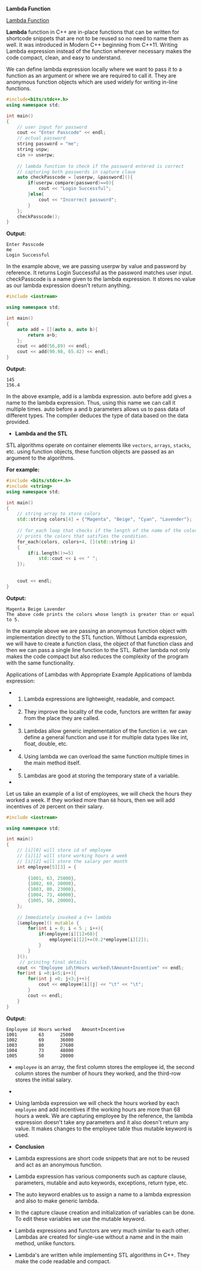 ****Lambda Function****

[Lambda Function](https://www.scaler.com/topics/cpp/lambda-function-cpp/)

**Lambda** function in C++ are in-place functions that can be written for shortcode snippets that are not to be reused so no need to name them as well. It was introduced in Modern C++ beginning 
from C++11. Writing Lambda expression instead of the function wherever necessary makes the code compact, clean, and easy to understand.

We can define lambda expression locally where we want to pass it to a function as an argument or where we are required to call it. They are anonymous function objects which are used widely for
writing in-line functions.

```cpp
#include<bits/stdc++.h>
using namespace std;

int main()
{
    // user input for password
    cout << "Enter Passcode" << endl;
    // actual password
    string password = "me";
    string uspw;
    cin >> userpw;
    
    // lambda function to check if the password entered is correct
    // capturing both passwords in capture claue
    auto checkPasscode = [userpw, &password](){
        if(userpw.compare(password)==0){
            cout << "Login Successful";
        }else{
            cout << "Incorrect password";
        }
    };
    checkPasscode();
}
```
**Output:**
```
Enter Passcode
me
Login Successful
```

In the example above, we are passing userpw by value and password by reference. It returns Login Successful as the password matches user input. checkPasscode is a name given to the lambda 
expression. It stores no value as our lambda expression doesn't return anything.

```cpp
#include <iostream>

using namespace std;

int main()
{
    auto add = [](auto a, auto b){
        return a+b;
    };
    cout << add(56,89) << endl;
    cout << add(90.98, 65.42) << endl;
}
```

**Output:**
```
145
156.4
```

In the above example, add is a lambda expression. auto before add gives a name to the lambda expression. Thus, using this name we can call it multiple times. auto before a and b parameters 
allows us to pass data of different types. The compiler deduces the type of data based on the data provided.

- **Lambda and the STL**

STL algorithms operate on container elements like `vectors`, `arrays`, `stacks`, etc. using function objects, these function objects are passed as an argument to the algorithms.

**For example:**

```cpp
#include <bits/stdc++.h>
#include <string>
using namespace std;

int main()
{
    // string array to store colors
    std::string colors[4] = {"Magenta", "Beige", "Cyan", "Lavender"};  
    
    // for_each loop that checks if the length of the name of the color is greater than or equal to 5. 
    // prints the colors that satifies the condition.
    for_each(colors, colors+4, [](std::string i)
    {
        if(i.length()>=5)
            std::cout << i << " ";
    });
    
    
    cout << endl;
}
```

**Output:**
```
Magenta Beige Lavender 
The above code prints the colors whose length is greater than or equal to 5.
```
In the example above we are passing an anonymous function object with implementation directly to the STL function. Without Lambda expression, we will have to create a function class, 
the object of that function class and then we can pass a single line function to the STL. Rather lambda not only makes the code compact but also reduces the complexity of the program with 
the same functionality.

Applications of Lambdas with Appropriate Example
Applications of lambda expression:

- 1. Lambda expressions are lightweight, readable, and compact.
- 2. They improve the locality of the code, functors are written far away from the place they are called.
- 3. Lambdas allow generic implementation of the function i.e. we can define a general function and use it for multiple data types like int, float, double, etc.
- 4. Using lambda we can overload the same function multiple times in the main method itself.
- 5. Lambdas are good at storing the temporary state of a variable.
- 
Let us take an example of a list of employees, we will check the hours they worked a week. If they worked more than `68` hours, then we will add incentives of `20` percent on their salary.

```cpp
#include <iostream>

using namespace std;

int main()
{
    // [i][0] will store id of employee
    // [i][1] will store working hours a week
    // [i][2] will store the salary per month
    int employee[5][3] = {
    
        {1001, 63, 25000},
        {1002, 69, 30000},
        {1003, 80, 23000},
        {1004, 73, 40000},
        {1005, 50, 20000},
    };
    
    // Immediately invoked a C++ lambda
    [&employee]() mutable {
        for(int i = 0; i < 5 ; i++){
            if(employee[i][1]>68){
                employee[i][2]+=(0.2*employee[i][2]);
            }
        }
    }();
     // prinitng final details
    cout << "Employee id\tHours worked\tAmount+Incentive" << endl;
    for(int i =0;i<5;i++){
        for(int j =0; j<3;j++){
            cout << employee[i][j] << "\t" << "\t";
        }
        cout << endl;
    }
}
```

**Output:**

```
Employee id	Hours worked	Amount+Incentive
1001		63		25000		
1002		69		36000		
1003		80		27600		
1004		73		48000		
1005		50		20000		 
```

- `employee` is an array, the first column stores the employee id, the second column stores the number of hours they worked, and the third-row stores the initial salary.
- 
- Using lambda expression we will check the hours worked by each `employee` and add incentives if the working hours are more than 68 hours a week. We are capturing employee by the reference, 
 the lambda expression doesn't take any parameters and it also doesn't return any value. It makes changes to the employee table thus mutable keyword is used.

- ****Conclusion****

- Lambda expressions are short code snippets that are not to be reused and act as an anonymous function.
- Lambda expression has various components such as capture clause, parameters, mutable and auto keywords, exceptions, return type, etc.
- The auto keyword enables us to assign a name to a lambda expression and also to make generic lambda.
- In the capture clause creation and initialization of variables can be done. To edit these variables we use the mutable keyword.
- Lambda expressions and functors are very much similar to each other. Lambdas are created for single-use without a name and in the main method, unlike functors.
- Lambda's are written while implementing STL algorithms in C++. They make the code readable and compact.
